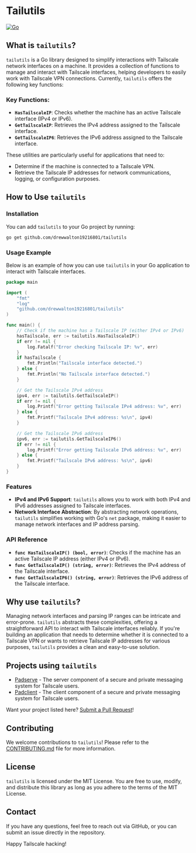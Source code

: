 # Tailutils

[![Go](https://github.com/drewwalton19216801/tailutils/actions/workflows/go.yml/badge.svg)](https://github.com/drewwalton19216801/tailutils/actions/workflows/go.yml)

## What is `tailutils`?

`tailutils` is a Go library designed to simplify interactions with Tailscale network interfaces on a machine. It provides a collection of functions to manage and interact with Tailscale interfaces, helping developers to easily work with Tailscale VPN connections. Currently, `tailutils` offers the following key functions:

### Key Functions:

- **`HasTailscaleIP`**: Checks whether the machine has an active Tailscale interface (IPv4 or IPv6).
- **`GetTailscaleIP`**: Retrieves the IPv4 address assigned to the Tailscale interface.
- **`GetTailscaleIP6`**: Retrieves the IPv6 address assigned to the Tailscale interface.

These utilities are particularly useful for applications that need to:

- Determine if the machine is connected to a Tailscale VPN.
- Retrieve the Tailscale IP addresses for network communications, logging, or configuration purposes.

## How to Use `tailutils`

### Installation

You can add `tailutils` to your Go project by running:

```sh
go get github.com/drewwalton19216801/tailutils
```

### Usage Example

Below is an example of how you can use `tailutils` in your Go application to interact with Tailscale interfaces.

```go
package main

import (
    "fmt"
    "log"
    "github.com/drewwalton19216801/tailutils"
)

func main() {
    // Check if the machine has a Tailscale IP (either IPv4 or IPv6)
    hasTailscale, err := tailutils.HasTailscaleIP()
    if err != nil {
        log.Fatalf("Error checking Tailscale IP: %v", err)
    }
    if hasTailscale {
        fmt.Println("Tailscale interface detected.")
    } else {
        fmt.Println("No Tailscale interface detected.")
    }

    // Get the Tailscale IPv4 address
    ipv4, err := tailutils.GetTailscaleIP()
    if err != nil {
        log.Printf("Error getting Tailscale IPv4 address: %v", err)
    } else {
        fmt.Printf("Tailscale IPv4 address: %s\n", ipv4)
    }

    // Get the Tailscale IPv6 address
    ipv6, err := tailutils.GetTailscaleIP6()
    if err != nil {
        log.Printf("Error getting Tailscale IPv6 address: %v", err)
    } else {
        fmt.Printf("Tailscale IPv6 address: %s\n", ipv6)
    }
}
```

### Features

- **IPv4 and IPv6 Support**: `tailutils` allows you to work with both IPv4 and IPv6 addresses assigned to Tailscale interfaces.
- **Network Interface Abstraction**: By abstracting network operations, `tailutils` simplifies working with Go's `net` package, making it easier to manage network interfaces and IP address parsing.

### API Reference

- **`func HasTailscaleIP() (bool, error)`**: Checks if the machine has an active Tailscale IP address (either IPv4 or IPv6).
- **`func GetTailscaleIP() (string, error)`**: Retrieves the IPv4 address of the Tailscale interface.
- **`func GetTailscaleIP6() (string, error)`**: Retrieves the IPv6 address of the Tailscale interface.

## Why use `tailutils`?

Managing network interfaces and parsing IP ranges can be intricate and error-prone. `tailutils` abstracts these complexities, offering a straightforward API to interact with Tailscale interfaces reliably. If you're building an application that needs to determine whether it is connected to a Tailscale VPN or wants to retrieve Tailscale IP addresses for various purposes, `tailutils` provides a clean and easy-to-use solution.

## Projects using `tailutils`

- [Padserve](https://github.com/drewwalton19216801/padserve) - The server component of a secure and private messaging system for Tailscale users.
- [Padclient](https://github.com/drewwalton19216801/padclient) - The client component of a secure and private messaging system for Tailscale users.

Want your project listed here? [Submit a Pull Request](https://github.com/drewwalton19216801/tailutils/pulls)!

## Contributing

We welcome contributions to `tailutils`! Please refer to the [CONTRIBUTING.md](docs/CONTRIBUTING.md) file for more information.

## License

`tailutils` is licensed under the MIT License. You are free to use, modify, and distribute this library as long as you adhere to the terms of the MIT License.

## Contact

If you have any questions, feel free to reach out via GitHub, or you can submit an issue directly in the repository.

Happy Tailscale hacking!

